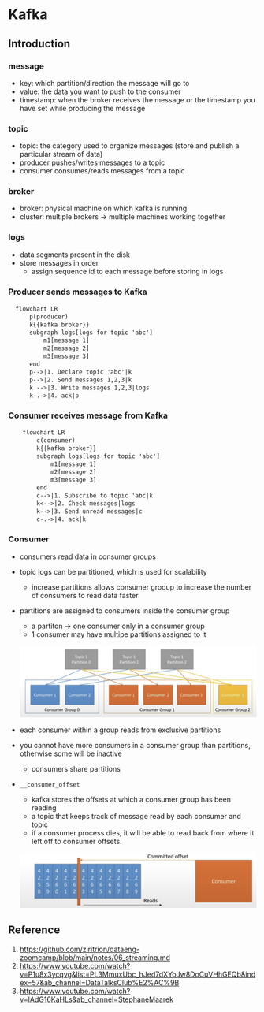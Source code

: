 # Kafka

## Introduction

### message

- key: which partition/direction the message will go to
- value: the data you want to push to the consumer
- timestamp: when the broker receives the message or the timestamp you have set while producing the message

### topic

- topic: the category used to organize messages (store and publish a particular stream of data)
- producer pushes/writes messages to a topic
- consumer consumes/reads messages from a topic

### broker

- broker: physical machine on which kafka is running
- cluster: multiple brokers -> multiple machines working together

### logs

- data segments present in the disk
- store messages in order
  - assign sequence id to each message before storing in logs

### Producer sends messages to Kafka

```mermaid
  flowchart LR
      p(producer)
      k{{kafka broker}}
      subgraph logs[logs for topic 'abc']
          m1[message 1]
          m2[message 2]
          m3[message 3]
      end
      p-->|1. Declare topic 'abc'|k
      p-->|2. Send messages 1,2,3|k
      k -->|3. Write messages 1,2,3|logs
      k-.->|4. ack|p
```

### Consumer receives message from Kafka

```mermaid
    flowchart LR
        c(consumer)
        k{{kafka broker}}
        subgraph logs[logs for topic 'abc']
            m1[message 1]
            m2[message 2]
            m3[message 3]
        end
        c-->|1. Subscribe to topic 'abc|k
        k<-->|2. Check messages|logs
        k-->|3. Send unread messages|c
        c-.->|4. ack|k
```

### Consumer

- consumers read data in consumer groups
- topic logs can be partitioned, which is used for scalability
  - increase partitions allows consumer grooup to increase the number of consumers to read data faster
- partitions are assigned to consumers inside the consumer group
  - a partiton -> one consumer only in a consumer group
  - 1 consumer may have multipe partitions assigned to it

  ![](../img/kafka-partition-consumer.png)

- each consumer within a group reads from exclusive partitions
- you cannot have more consumers in a consumer group than partitions, otherwise some will be inactive
  - consumers share partitions

- `__consumer_offset`
  - kafka stores the offsets at which a consumer group has been reading
  - a topic that keeps track of message read by each consumer and topic
  - if a consumer process dies, it will be able to read back from where it left off to consumer offsets.

  ![](../img/kafka-consumer-offset.png)

## Reference

1. https://github.com/ziritrion/dataeng-zoomcamp/blob/main/notes/06_streaming.md
2. https://www.youtube.com/watch?v=P1u8x3ycqvg&list=PL3MmuxUbc_hJed7dXYoJw8DoCuVHhGEQb&index=57&ab_channel=DataTalksClub%E2%AC%9B
3. https://www.youtube.com/watch?v=lAdG16KaHLs&ab_channel=StephaneMaarek
